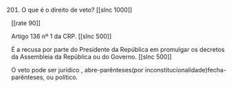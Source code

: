201. O que é o direito de veto?
[[slnc 1000]]

[[rate 90]]

Artigo 136 nº 1 da CRP.
[[slnc 500]]

É a recusa por parte do Presidente da República em promulgar os decretos da Assembleia da República ou do Governo.
[[slnc 500]]

O veto pode ser jurídico , abre-parênteses(por inconstitucionalidade)fecha-parênteses, ou político.

